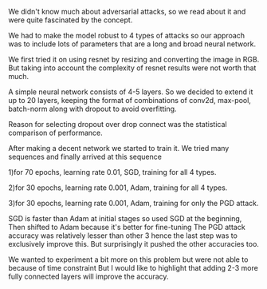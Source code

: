 We didn't know much about adversarial attacks, so we read about it
and were quite fascinated by the concept.

We had to make the model robust to 4 types of attacks so our
approach was to include lots of parameters that are a long and broad
neural network.

We first tried it on using resnet by resizing and converting
the image in RGB. But taking into account the complexity of resnet results
were not worth that much.

A simple neural network consists of 4-5 layers. So we decided to
extend it up to 20 layers, keeping the format of combinations of conv2d,
max-pool, batch-norm along with dropout to avoid overfitting.

Reason for selecting dropout over drop connect was the statistical comparison of
performance.

After making a decent network we started to train it. We tried many
sequences and finally arrived at this sequence

1)for 70 epochs, learning rate 0.01, SGD, training for all 4 types.

2)for 30 epochs, learning rate 0.001, Adam, training for all 4 types.

3)for 30 epochs, learning rate 0.001, Adam, training for only the PGD
attack.


SGD is faster than Adam at initial stages so used SGD at the
beginning, Then shifted to Adam because it's better for fine-tuning
The PGD attack accuracy was relatively lesser than other 3 hence the last
step was to exclusively improve this. But surprisingly it pushed the other
accuracies too.

We wanted to experiment a bit more on this problem but were not
able to because of time constraint But I would like to highlight that adding
2-3 more fully connected layers will improve the accuracy.

